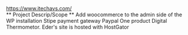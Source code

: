 https://www.itechavs.com/   
** Project Descrip/Scope **
Add woocommerce to the admin side of the WP installation
Stipe payment gateway
Paypal
One product Digital Thermometor.
Eder's site is hosted with HostGator 
